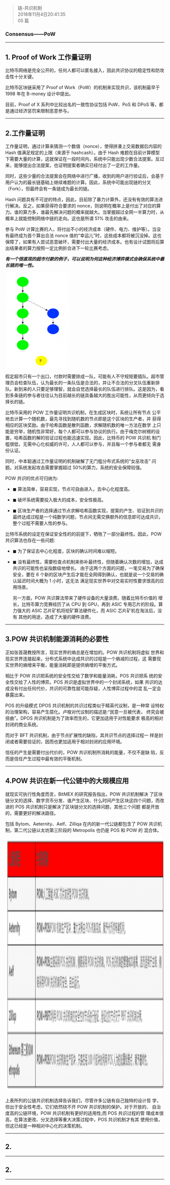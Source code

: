 > 链-共识机制    
> 2018年11月4日20:41:35     
> 05 篇  

### Consensus——PoW


----------


## 1. Proof  of Work 工作量证明  
比特币网络是完全公开的，任何人都可以匿名接入，因此共识协议的稳定性和防攻击性十分关键。

比特币区块链采用了 Proof of Work（PoW）的机制来实现共识，该机制最早于 1998 年在 B-money 设计中提出。

目前，Proof of X 系列中比较出名的一致性协议包括 PoW、PoS 和 DPoS 等，都是通过经济惩罚来限制恶意参与。


----------
## 2.工作量证明  
工作量证明，通过计算来猜测一个数值（nonce），使得拼凑上交易数据后内容的 Hash 值满足规定的上限（来源于 hashcash）。由于 Hash 难题在目前计算模型下需要大量的计算，这就保证在一段时间内，系统中只能出现少数合法提案。反过来，能够提出合法提案，也证明提案者确实已经付出了一定的工作量。  

同时，这些少量的合法提案会在网络中进行广播，收到的用户进行验证后，会基于用户认为的最长链基础上继续难题的计算。因此，系统中可能出现链的分叉（Fork），但最终会有一条链成为最长的链。  

Hash 问题具有不可逆的特点，因此，目前除了暴力计算外，还没有有效的算法进行解决。反之，如果获得符合要求的 nonce，则说明在概率上是付出了对应的算力。谁的算力多，谁最先解决问题的概率就越大。当掌握超过全网一半算力时，从概率上就能控制网络中链的走向。这也是所谓 51% 攻击的由来。  

参与 PoW 计算比赛的人，将付出不小的经济成本（硬件、电力、维护等）。当没有最终成为首个算出合法 nonce 值的“幸运儿”时，这些成本都将被沉没掉。这也保障了，如果有人尝试恶意破坏，需要付出大量的经济成本。也有设计试图将后算出结果者的算力按照一定比例折合进下一轮比赛考虑。
  
    
***有一个很直观的超市付款的例子，可以说明为何这种经济博弈模式会确保系统中最长链的唯一性。***


<img src="https://www.github.com/jixiyu/images3/raw/master/小书匠/1541335643675.png" width="200" height="300" />   
  
    

假定超市只有一个出口，付款时需要排成一队，可能有人不守规矩要插队。超市管理员会检查队伍，认为最长的一条队伍是合法的，并让不合法的分叉队伍重新排队。新到来的人只要足够理智，就会自觉选择最长的队伍进行排队。这是因为，看到多条链的参与者往往认为目前越长的链具备越大的胜出可能性，从而更倾向于选择长的链。

比特币采用的 POW 工作量证明共识机制，在生成区块时，系统让所有节点 公平地去计算一个随机数，最先寻找到随机数的节点即是这个区块的生产者，并 获得相应的区块奖励。由于哈希函数是散列函数，求解随机数的唯一方法在数学 上只能是穷举，随机性非常好，每个人都可以参与协议的执行。由于梅克尔树根的设置，哈希函数的解的验证过程也能迅速实现。因此，比特币的 POW 共识机 制门槛很低，无需中心化权威的许可，人人都可以参与，并且每一个参与者都无 需身份认证。  

同时，中本聪通过工作量证明的机制破解了无门槛分布式系统的“女巫攻击” 问题。对系统发起攻击需要掌握超过 50%的算力，系统的安全保障较强。   

POW 共识的优点可归纳为:      

- ◼  算法简单，容易实现，节点可自由进入，去中心化程度高。     

- ◼  破坏系统需要投入极大的成本，安全性极高。        

- ◼ 区块生产者的选择通过节点求解哈希函数实现，提案的产生、验证到共识的最终达成过程是一个纯数学问题，节点间无需交换额外的信息即可达成共识，整个过程不需要人性的参与。  

比特币系统的设定在保证安全性的的前提下，牺牲了一部分最终性。因此，POW 共识算法也存在一些问题:    

- ◼  为了保证去中心化程度，区块的确认时间难以缩短。  

- ◼  没有最终性，需要检查点机制来弥补最终性，但随着确认次数的增加，达成共识的可能性也呈指数级地增长。 由于这两个方面的问题，一笔交易为了确保安全，要在 6 个新的区块产生后才能在全网得到确认，也就是说一个交易的确认延迟时间大概为 1 小时，这无法 满足现实世界中对交易实时性要求很高的应用场景。 

   另一方面，POW 共识算法带来了硬件设备的大量浪费。随着比特币价值的 增长，比特币算力竞赛经历了从 CPU 到 GPU，再到 ASIC 专用芯片的阶段。算力强大的 ASIC 芯片矿机将挖矿算法硬件化，而 ASIC 芯片矿机在淘汰后，没有 其他的用途，造成了大量的硬件浪费。


----------
## 3.POW 共识机制能源消耗的必要性  

正如张首晟教授所言，现实世界的熵总是在增加的。POW 共识机制将虚拟 世界和现实世界连接起来，分布式系统中达成共识的过程是一个熵减的过程，这 需要现实世界的熵增来平衡，能量消耗即是提供熵增的平衡方式。

相比于 POW 共识把系统的安全性交给了数学和能量消耗，POS 共识把系 统的安全性交给了人性的博弈。POS 共识是虚拟世界中的一个封闭系统，如果 共识的达成没有付出任何代价，共识的可靠性就可能存疑，人性博弈过程中的混 乱一定会暴露出来。

POS 的升级模式 DPOS 共识机制的共识过程类似于精英代议制，是一种常 设特权的治理架构，容易产生腐化。卢梭对代议制的描述是:“民意一旦被代表， 终究会被扭曲”。DPOS 共识机制是为了效率而生的，它更加适用于对性能要求 极高的相对封闭的商业系统。

而对于 BFT 共识机制，由于节点扩展性的缺陷，其共识节点的选择过程一 样是封闭或者需要验证的，因而也更加适用于相对封闭的应用环境。

信任的产生是需要付出代价的，POW 共识机制所消耗的能量，不仅不是缺 陷，反而是信任产生过程中最有效的平衡机制。


----------
## 4.POW 共识在新一代公链中的大规模应用  



就现实可执行性角度而言，BitMEX 的研究报告指出，POW 共识机制解决 了区块链分叉的选择、数字货币分发、谁产生区块、什么时间产生区块这四个问题，而改进的 POS 共识机制只是解决了区块链分叉的选择问题，其他三个问题 都是开放的，需要更好的解决路径。

包括 Bytom、Aeternity、Aelf、Zilliqa 在内的新一代公链都包含了 POW 共识机制，第二代公链以太坊第三阶段的 Metropolis 也仍是 POS 和 POW 的 混合体。

<img src="https://www.github.com/jixiyu/images3/raw/master/小书匠/1541335836918.png" width=600 height=800/>  
 <br> </br>
上表所列的公链共识机制选择告诉我们，尽管许多公链有自己独特的设计哲 学，但出于安全性考虑，它们依然绕不开 POW 共识机制的保护。对于开放的、 自治度高的公链环境，POW 共识机制有更好的适用性;而 POS 共识过程的管 理成本很高，在算法更改、分叉选择等重大决策过程中，POS 共识机制才有其 使用价值，但这已经是一种相对中心化的决策机制。  


----------
## 2.

----------
## 2. 

----------
